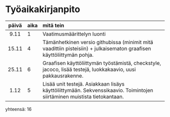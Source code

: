 # Työaikakirjanpito

| päivä | aika | mitä tein  |
| :----:|:-----| :-----|
| 9.11  | 1    | Vaatimusmäärittelyn luonti
| 15.11 | 4    | Tämänhetkinen versio githubissa (minimit mitä vaadittiin pisteisiin) + julkaisematon graafisen käyttöliittymän pohja.
| 25.11 | 6    | Graafisen käyttöliittymän työstämistä, checkstyle, jacoco, lisää testejä, luokkakaavio, uusi pakkausrakenne. 
| 1.12  | 5    | Lisää unit testejä. Asiakkaan lisäys käyttöliittymään. Sekvenssikaavio. Toimintojen siirtäminen muistista tietokantaan.
 yhteensä: 16
